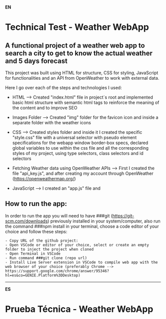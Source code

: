 **EN**
# Technical Test - Weather WebApp

## A functional project of a weather web app to search a city to get to know the actual weather and 5 days forecast


This project was built using HTML for structure, CSS for styling, JavaScript for functionalities and an API from OpenWeather to work with external data.

Here I go over each of the steps and technologies I used:

- HTML --> Created "index.html" file in project`s root and implemented basic html structure with semantic html tags to reinforce the meaning of the content and to improve SEO 

- Images Folder --> Created "img" folder for the favicon icon and inside a separate folder with the weather icons

- CSS --> Created styles folder and inside it I created the specific "style.css" file with a universal selector with pseudo element specifications for the webapp window border-box specs, declared global variables to use within the css file and all the corresponding styles of my project, using type selectors, class selectors and id selectors

- Fetching Weather data using OpenWeather APIs --> First I created the file "api_key.js", and after creating my account through OpenWeather (https://openweathermap.org/)

- JavaScript --> I created an "app.js" file and 
## How to run the app:

In order to run the app you will need to have ###git (https://git-scm.com/downloads) previously installed in your system/computer, also run the command ###npm install in your terminal, choose a code editor of your choice and follow these steps:

    - Copy URL of the github project: 
    - Open VSCode or editor of your choice, select or create an empty folder to inject the project when cloned 
    - Open Terminal in VSCode
    - Run command ###git clone (repo url)
    - Install Live Server extension in VSCode to compile web app with the web browser of your choice (preferably Chrome --> https://support.google.com/chrome/answer/95346?hl=es&co=GENIE.Platform%3DDesktop)


***********************************************************

**ES**

# Prueba Técnica - Weather WebApp

##